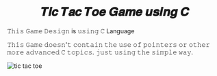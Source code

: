 
<h1 align="center">𝑻𝒊𝒄 𝑻𝒂𝒄 𝑻𝒐𝒆 𝑮𝒂𝒎𝒆 𝒖𝒔𝒊𝒏𝒈 𝑪</h1>
 <p>𝚃𝚑𝚒𝚜 𝙶𝚊𝚖𝚎 𝙳𝚎𝚜𝚒𝚐𝚗 is 𝚞𝚜𝚒𝚗𝚐 𝙲 Language </p>
  <p>𝚃𝚑𝚒𝚜  𝙶𝚊𝚖𝚎 𝚍𝚘𝚎𝚜𝚗'𝚝 𝚌𝚘𝚗𝚝𝚊𝚒𝚗 𝚝𝚑𝚎 𝚞𝚜𝚎 𝚘𝚏 𝚙𝚘𝚒𝚗𝚝𝚎𝚛𝚜 𝚘𝚛 𝚘𝚝𝚑𝚎𝚛 𝚖𝚘𝚛𝚎 𝚊𝚍𝚟𝚊𝚗𝚌𝚎𝚍 𝙲 𝚝𝚘𝚙𝚒𝚌𝚜.
      𝚓𝚞𝚜𝚝 𝚞𝚜𝚒𝚗𝚐 𝚝𝚑𝚎  𝚜𝚒𝚖𝚙𝚕𝚎 𝚠𝚊𝚢.</p>
   <img src="https://upload.wikimedia.org/wikipedia/commons/7/7d/Tic-tac-toe-animated.gif" alt="tic tac toe" class="center">

